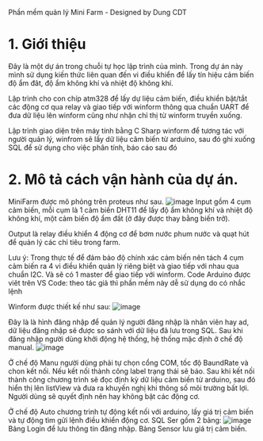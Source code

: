 Phần mềm quản lý Mini Farm - Designed by Dung CDT
# 1. Giới thiệu
Đây là một dự án trong chuỗi tự học lập trình của mình. Trong dự án này mình sử dụng kiến thức liên quan đến vi điều khiển để lấy tín hiệu cảm biến độ ẩm đât, độ ẩm không khí và nhiệt độ không khí.

Lập trình cho con chíp atm328 để lấy dự liệu cảm biến, điều khiển bật/tắt các động cơ qua relay và giao tiếp với winform thông qua chuẩn UART để đưa dữ liệu lên winform cũng như nhận chỉ thị từ winform truyền xuống.

Lập trình giao diện trên máy tính bằng C Sharp winform để tương tác với người quản lý, winfrom sẽ lấy dữ liệu câm biến từ arduino, sau đó ghi xuống SQL để sử dụng cho việc phân tính, báo cáo sau đó
# 2. Mô tả cách vận hành của dự án.
MiniFarm được mô phỏng trên proteus như sau.
![image](https://user-images.githubusercontent.com/94212972/168976843-366737d5-6598-4d03-baad-52b86f1719c2.png)
Input gồm 4 cụm cảm biến, mỗi cụm là 1 cảm biến DHT11 để lấy độ ẩm không khí và nhiệt độ không khí, một cảm biến độ ẩm đất (ở đây được thay bằng biến trở).

Output là relay điều khiển 4 động cơ để bơm nước phum nước và quạt hút để quản lý các chỉ tiêu trong farm.

Lưu ý: Trong thực tế để đảm bảo độ chính xác cảm biến nên tách 4 cụm cảm biến ra 4 vi điều khiển quản lý riêng biệt và giao tiếp với nhau qua chuẩn I2C. Và sẽ có 1 master để giao tiếp với winform.
Code Arduino được viêt trên VS Code: theo tác giả thì phần mềm này dễ sử dụng do có nhắc lệnh

Winform được thiết kế như sau:
![image](https://user-images.githubusercontent.com/94212972/168977713-40825637-7528-4843-9fb8-8da223564019.png)

Đây là là hình đăng nhập để quản lý người đăng nhập là nhân viên hay ad, dữ liệu đăng nhập sẽ được so sánh với dữ liệu đã lưu trong SQL.
Sau khi đăng nhập người dùng khởi động hệ thống, hệ thống mặc định ở chế độ manual.
![image](https://user-images.githubusercontent.com/94212972/168978478-88578656-d2fd-4ad4-b13f-0f4d4ef350de.png)

Ở chế độ Manu người dùng phải tự chọn cổng COM, tốc độ BaundRate và chon kết nối. Nếu kết nối thành công label trạng thái sẽ báo. Sau khi kết nối thành công chương trình sẽ đọc định kỳ dữ liệu cảm biến từ arduino, sau đó hiển thị lên listView và đưa ra khuyến nghị khi thông số môi trường bất lợi. Người dùng sẽ quyết định nên hay không bật các động cơ.

Ở chế độ Auto chương trình tự động kết nối với arduino, lấy giá trị cảm biến và tự động tìm gửi lệnh điều khiển động cơ.
SQL Ser gồm 2 bảng:
![image](https://user-images.githubusercontent.com/94212972/168984584-55cb0580-2c63-43e1-8242-80519d144fff.png)
Bảng Login để lưu thông tin đăng nhập.
Bảng Sensor lưu giá trị cảm biến.

